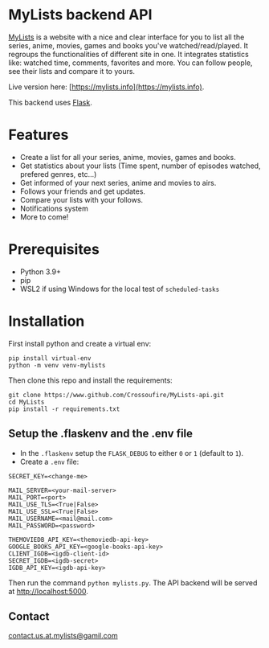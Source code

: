# MyLists backend API

[MyLists](https://mylists.info) is a website with a nice and clear interface for you to list all the series, anime, 
movies, games and books you've watched/read/played. It regroups the functionalities of different site in one.
It integrates statistics like: watched time, comments, favorites and more. 
You can follow people, see their lists and compare it to yours. 

Live version here: [https://mylists.info](https://mylists.info).

This backend uses [Flask](https://flask.palletsprojects.com/).

# Features

* Create a list for all your series, anime, movies, games and books. 
* Get statistics about your lists (Time spent, number of episodes watched, prefered genres, etc...)
* Get informed of your next series, anime and movies to airs.
* Follows your friends and get updates.
* Compare your lists with your follows.
* Notifications system
* More to come!

# Prerequisites

* Python 3.9+
* pip
* WSL2 if using Windows for the local test of `scheduled-tasks`

# Installation
First install python and create a virtual env:
```
pip install virtual-env
python -m venv venv-mylists
```
Then clone this repo and install the requirements:
```
git clone https://www.github.com/Crossoufire/MyLists-api.git
cd MyLists
pip install -r requirements.txt
```

## Setup the .flaskenv and the .env file
- In the `.flaskenv` setup the `FLASK_DEBUG` to either `0` or `1` (default to `1`).
- Create a `.env` file:
```
SECRET_KEY=<change-me>

MAIL_SERVER=<your-mail-server>
MAIL_PORT=<port>
MAIL_USE_TLS=<True|False>
MAIL_USE_SSL=<True|False>
MAIL_USERNAME=<mail@mail.com>
MAIL_PASSWORD=<password>

THEMOVIEDB_API_KEY=<themoviedb-api-key>
GOOGLE_BOOKS_API_KEY=<google-books-api-key>
CLIENT_IGDB=<igdb-client-id>
SECRET_IGDB=<igdb-secret>
IGDB_API_KEY=<igdb-api-key>
```

Then run the command `python mylists.py`. The API backend will be served at [http://localhost:5000](http://localhost:5000).

## Contact
<contact.us.at.mylists@gamil.com>

